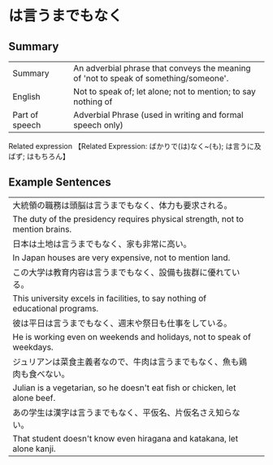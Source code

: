 # は言うまでもなく

## Summary

<table><tr>   <td>Summary<td>   <td>An adverbial phrase that conveys the meaning of 'not to speak of something/someone'.</td><tr><tr>   <td>English<td>   <td>Not to speak of; let alone; not to mention; to say nothing of</td><tr><tr>   <td>Part of speech<td>   <td>Adverbial Phrase (used in writing and formal speech only)</td><tr></table><tr>   <td>Related expression<td>   <td>【Related Expression: ばかりで(は)なく~(も); は言うに及ばず; はもちろん】</td><tr></table></table>

## Example Sentences

<table><tr><td>大統領の職務は頭脳は言うまでもなく、体力も要求される。<td><tr><tr><td>The duty of the presidency requires physical strength, not to mention brains.<td><tr><tr><td>日本は土地は言うまでもなく、家も非常に高い。<td><tr><tr><td>In Japan houses are very expensive, not to mention land.<td><tr><tr><td>この大学は教育内容は言うまでもなく、設備も抜群に優れている。<td><tr><tr><td>This university excels in facilities, to say nothing of educational programs.<td><tr><tr><td>彼は平日は言うまでもなく、週末や祭日も仕事をしている。<td><tr><tr><td>He is working even on weekends and holidays, not to speak of weekdays.<td><tr><tr><td>ジュリアンは菜食主義者なので、牛肉は言うまでもなく、魚も鶏肉も食べない。<td><tr><tr><td>Julian is a vegetarian, so he doesn't eat fish or chicken, let alone beef.<td><tr><tr><td>あの学生は漢字は言うまでもなく、平仮名、片仮名さえ知らない。<td><tr><tr><td>That student doesn't know even hiragana and katakana, let alone kanji.<td><tr></table>

